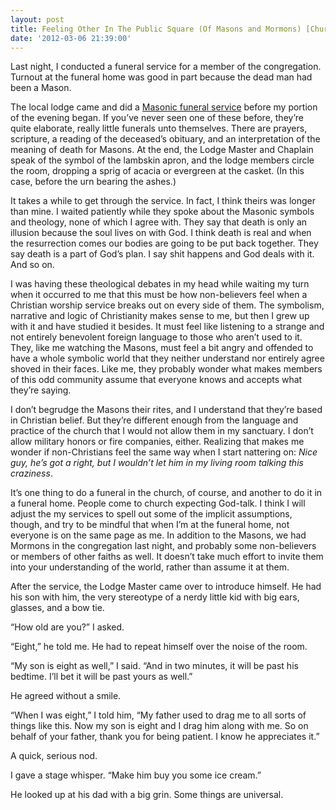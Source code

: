 ```yaml
---
layout: post
title: Feeling Other In The Public Square (Of Masons and Mormons) [Church]
date: '2012-03-06 21:39:00'
---
```



Last night, I conducted a funeral service for a member of the congregation. Turnout at the funeral home was good in part because the dead man had been a Mason.

The local lodge came and did a [Masonic funeral service](http://web.mit.edu/dryfoo/Masons/Misc/funeral-svc.html) before my portion of the evening began. If you’ve never seen one of these before, they’re quite elaborate, really little funerals unto themselves. There are prayers, scripture, a reading of the deceased’s obituary, and an interpretation of the meaning of death for Masons. At the end, the Lodge Master and Chaplain speak of the symbol of the lambskin apron, and the lodge members circle the room, dropping a sprig of acacia or evergreen at the casket. (In this case, before the urn bearing the ashes.)

It takes a while to get through the service. In fact, I think theirs was longer than mine. I waited patiently while they spoke about the Masonic symbols and theology, none of which I agree with. They say that death is only an illusion because the soul lives on with God. I think death is real and when the resurrection comes our bodies are going to be put back together. They say death is a part of God’s plan. I say shit happens and God deals with it. And so on.

I was having these theological debates in my head while waiting my turn when it occurred to me that this must be how non-believers feel when a Christian worship service breaks out on every side of them. The symbolism, narrative and logic of Christianity makes sense to me, but then I grew up with it and have studied it besides. It must feel like listening to a strange and not entirely benevolent foreign language to those who aren’t used to it. They, like me watching the Masons, must feel a bit angry and offended to have a whole symbolic world that they neither understand nor entirely agree shoved in their faces. Like me, they probably wonder what makes members of this odd community assume that everyone knows and accepts what they’re saying.

I don’t begrudge the Masons their rites, and I understand that they’re based in Christian belief. But they’re different enough from the language and practice of the church that I would not allow them in my sanctuary. I don’t allow military honors or fire companies, either. Realizing that makes me wonder if non-Christians feel the same way when I start nattering on: *Nice guy, he’s got a right, but I wouldn’t let him in my living room talking this craziness*.

It’s one thing to do a funeral in the church, of course, and another to do it in a funeral home. People come to church expecting God-talk. I think I will adjust the my services to spell out some of the implicit assumptions, though, and try to be mindful that when I’m at the funeral home, not everyone is on the same page as me. In addition to the Masons, we had Mormons in the congregation last night, and probably some non-believers or members of other faiths as well. It doesn’t take much effort to invite them into your understanding of the world, rather than assume it at them.

After the service, the Lodge Master came over to introduce himself. He had his son with him, the very stereotype of a nerdy little kid with big ears, glasses, and a bow tie.

“How old are you?” I asked.

“Eight,” he told me. He had to repeat himself over the noise of the room.

“My son is eight as well,” I said. “And in two minutes, it will be past his bedtime. I’ll bet it will be past yours as well.”

He agreed without a smile.

“When I was eight,” I told him, “My father used to drag me to all sorts of things like this. Now my son is eight and I drag him along with me. So on behalf of your father, thank you for being patient. I know he appreciates it.”

A quick, serious nod.

I gave a stage whisper. “Make him buy you some ice cream.”

He looked up at his dad with a big grin. Some things are universal.


